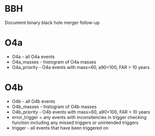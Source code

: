 # BBH
Document binary black hole merger follow-up

# O4a
- O4a - all O4a events
- O4a_masses - histogram of O4a masses
- O4a_priority - O4a events with mass>60, a90<100, FAR > 10 years


# O4b
- O4b - all O4b events
- O4b_masses - histogram of O4b masses
- O4b_priority - O4b events with mass>60, a90<100, FAR > 10 years
- error_trigger = any events with inconsitencies in trigger checking function including any missed triggers or unintended triggers
- trigger - all events that have been triggered on
